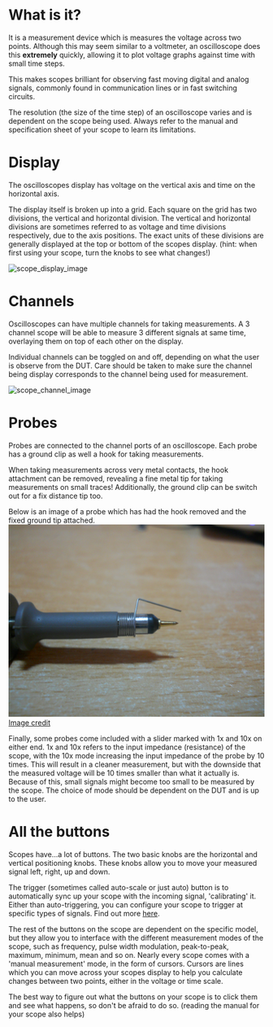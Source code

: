 # What is it? 
It is a measurement device which is measures the voltage across two points. Although this may seem similar to a voltmeter, an oscilloscope does this **extremely** quickly, allowing it to plot voltage graphs against time with small time steps. 

This makes scopes brilliant for observing fast moving digital and analog signals, commonly found in communication lines or in fast switching circuits. 

The resolution (the size of the time step) of an oscilloscope varies and is dependent on the scope being used. Always refer to the manual and specification sheet of your scope to learn its limitations. 

# Display 
The oscilloscopes display has voltage on the vertical axis and time on the horizontal axis. 

The display itself is broken up into a grid. Each square on the grid has two divisions, the vertical and horizontal division. The vertical and horizontal divisions are sometimes referred to as voltage and time divisions respectively, due to the axis positions. The exact units of these divisions are generally displayed at the top or bottom of the scopes display. (hint: when first using your scope, turn the knobs to see what changes!)

![scope_display_image](./img/picture.png)

# Channels 
Oscilloscopes can have multiple channels for taking measurements. A 3 channel scope will be able to measure 3 different signals at same time, overlaying them on top of each other on the display. 

Individual channels can be toggled on and off, depending on what the user is observe from the DUT. Care should be taken to make sure the channel being display corresponds to the channel being used for measurement. 

![scope_channel_image](./img/picture.png)

# Probes 
Probes are connected to the channel ports of an oscilloscope. Each probe has a ground clip as well a hook for taking measurements. 

When taking measurements across very metal contacts, the hook attachment can be removed, revealing a fine metal tip for taking measurements on small traces! Additionally, the ground clip can be switch out for a fix distance tip too.

Below is an image of a probe which has had the hook removed and the fixed ground tip attached. 
![fine_tip_probe](./img/fine_tip_probe.png)
[Image credit](https://electronics.stackexchange.com/questions/411399/how-the-low-inductance-of-short-ground-clip-probes-prevents-interference)

Finally, some probes come included with a slider marked with 1x and 10x on either end. 1x and 10x refers to the input impedance (resistance) of the scope, with the 10x mode increasing the input impedance of the probe by 10 times. This will result in a cleaner measurement, but with the downside that the measured voltage will be 10 times smaller than what it actually is. Because of this, small signals might become too small to be measured by the scope.  The choice of mode should be dependent on the DUT and is up to the user. 

# All the buttons 
Scopes have...a lot of buttons. The two basic knobs are the horizontal and vertical positioning knobs. These knobs allow you to move your measured signal left, right, up and down. 

The trigger (sometimes called auto-scale or just auto) button is to automatically sync up your scope with the incoming signal, 'calibrating' it. Either than auto-triggering, you can configure your scope to trigger at specific types of signals. Find out more [here](./scope_triggering.md). 

The rest of the buttons on the scope are dependent on the specific model, but they allow you to interface with the different measurement modes of the scope, such as frequency, pulse width modulation, peak-to-peak, maximum, minimum, mean and so on. Nearly every scope comes with a 'manual measurement' mode, in the form of cursors. Cursors are lines which you can move across your scopes display to help you calculate changes between two points, either in the voltage or time scale. 

The best way to figure out what the buttons on your scope is to click them and see what happens, so don't be afraid to do so. (reading the manual for your scope also helps)


